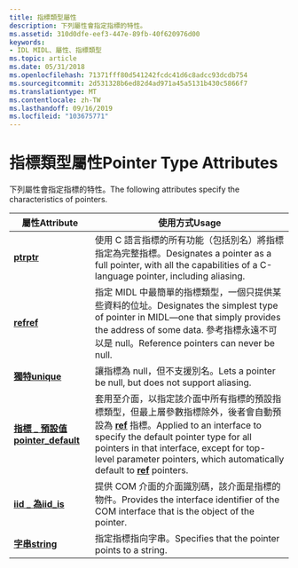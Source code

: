 ```yaml
---
title: 指標類型屬性
description: 下列屬性會指定指標的特性。
ms.assetid: 310d0dfe-eef3-447e-89fb-40f620976d00
keywords:
- IDL MIDL、屬性、指標類型
ms.topic: article
ms.date: 05/31/2018
ms.openlocfilehash: 71371fff80d541242fcdc41d6c8adcc93dcdb754
ms.sourcegitcommit: 2d531328b6ed82d4ad971a45a5131b430c5866f7
ms.translationtype: MT
ms.contentlocale: zh-TW
ms.lasthandoff: 09/16/2019
ms.locfileid: "103675771"
---
```

# <a name="pointer-type-attributes"></a><span data-ttu-id="96461-104">指標類型屬性</span><span class="sxs-lookup"><span data-stu-id="96461-104">Pointer Type Attributes</span></span>

<span data-ttu-id="96461-105">下列屬性會指定指標的特性。</span><span class="sxs-lookup"><span data-stu-id="96461-105">The following attributes specify the characteristics of pointers.</span></span>



| <span data-ttu-id="96461-106">屬性</span><span class="sxs-lookup"><span data-stu-id="96461-106">Attribute</span></span>                                   | <span data-ttu-id="96461-107">使用方式</span><span class="sxs-lookup"><span data-stu-id="96461-107">Usage</span></span>                                                                                                                                                                                                |
|---------------------------------------------|------------------------------------------------------------------------------------------------------------------------------------------------------------------------------------------------------|
| [<span data-ttu-id="96461-108">**ptr**</span><span class="sxs-lookup"><span data-stu-id="96461-108">**ptr**</span></span>](ptr.md)                          | <span data-ttu-id="96461-109">使用 C 語言指標的所有功能（包括別名）將指標指定為完整指標。</span><span class="sxs-lookup"><span data-stu-id="96461-109">Designates a pointer as a full pointer, with all the capabilities of a C-language pointer, including aliasing.</span></span>                                                                                       |
| [<span data-ttu-id="96461-110">**ref**</span><span class="sxs-lookup"><span data-stu-id="96461-110">**ref**</span></span>](ref.md)                          | <span data-ttu-id="96461-111">指定 MIDL 中最簡單的指標類型，一個只提供某些資料的位址。</span><span class="sxs-lookup"><span data-stu-id="96461-111">Designates the simplest type of pointer in MIDL—one that simply provides the address of some data.</span></span> <span data-ttu-id="96461-112">參考指標永遠不可以是 null。</span><span class="sxs-lookup"><span data-stu-id="96461-112">Reference pointers can never be null.</span></span>                                                             |
| [<span data-ttu-id="96461-113">**獨特**</span><span class="sxs-lookup"><span data-stu-id="96461-113">**unique**</span></span>](unique.md)                    | <span data-ttu-id="96461-114">讓指標為 null，但不支援別名。</span><span class="sxs-lookup"><span data-stu-id="96461-114">Lets a pointer be null, but does not support aliasing.</span></span>                                                                                                                                               |
| [<span data-ttu-id="96461-115">**指標 \_ 預設值**</span><span class="sxs-lookup"><span data-stu-id="96461-115">**pointer\_default**</span></span>](pointer-default.md) | <span data-ttu-id="96461-116">套用至介面，以指定該介面中所有指標的預設指標類型，但最上層參數指標除外，後者會自動預設為 [**ref**](ref.md) 指標。</span><span class="sxs-lookup"><span data-stu-id="96461-116">Applied to an interface to specify the default pointer type for all pointers in that interface, except for top-level parameter pointers, which automatically default to [**ref**](ref.md) pointers.</span></span> |
| [<span data-ttu-id="96461-117">**iid \_ 為**</span><span class="sxs-lookup"><span data-stu-id="96461-117">**iid\_is**</span></span>](iid-is.md)                   | <span data-ttu-id="96461-118">提供 COM 介面的介面識別碼，該介面是指標的物件。</span><span class="sxs-lookup"><span data-stu-id="96461-118">Provides the interface identifier of the COM interface that is the object of the pointer.</span></span>                                                                                                            |
| [<span data-ttu-id="96461-119">**字串**</span><span class="sxs-lookup"><span data-stu-id="96461-119">**string**</span></span>](string.md)                    | <span data-ttu-id="96461-120">指定指標指向字串。</span><span class="sxs-lookup"><span data-stu-id="96461-120">Specifies that the pointer points to a string.</span></span>                                                                                                                                                       |



 

 

 




